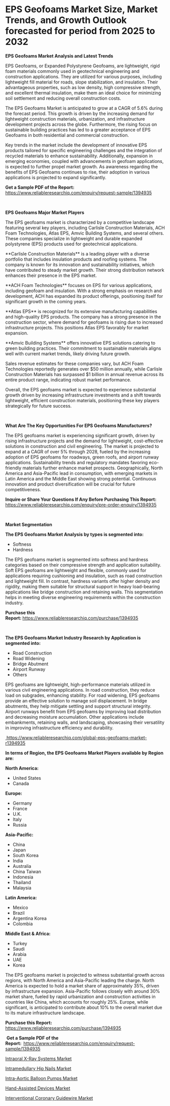 <p><h1>EPS Geofoams Market Size, Market Trends, and Growth Outlook forecasted for period from 2025 to 2032</h1></p><p><strong>EPS Geofoams Market Analysis and Latest Trends</strong></p>
<p><p>EPS Geofoams, or Expanded Polystyrene Geofoams, are lightweight, rigid foam materials commonly used in geotechnical engineering and construction applications. They are utilized for various purposes, including lightweight fill material for roads, slope stabilization, and insulation. Their advantageous properties, such as low density, high compressive strength, and excellent thermal insulation, make them an ideal choice for minimizing soil settlement and reducing overall construction costs.</p><p>The EPS Geofoams Market is anticipated to grow at a CAGR of 5.6% during the forecast period. This growth is driven by the increasing demand for lightweight construction materials, urbanization, and infrastructure development projects across the globe. Furthermore, the rising focus on sustainable building practices has led to a greater acceptance of EPS Geofoams in both residential and commercial construction.</p><p>Key trends in the market include the development of innovative EPS products tailored for specific engineering challenges and the integration of recycled materials to enhance sustainability. Additionally, expansion in emerging economies, coupled with advancements in geofoam applications, is expected to further propel market growth. As awareness regarding the benefits of EPS Geofoams continues to rise, their adoption in various applications is projected to expand significantly.</p></p>
<p><strong>Get a Sample PDF of the Report:&nbsp;</strong> <a href="https://www.reliableresearchiq.com/enquiry/request-sample/1394935?utm_campaign=1870&utm_medium=2&utm_source=Github&utm_content=ia&utm_term=22032025&utm_id=eps-geofoams">https://www.reliableresearchiq.com/enquiry/request-sample/1394935</a></p>
<p>&nbsp;</p>
<p><strong>EPS Geofoams Major Market Players</strong></p>
<p><p>The EPS geofoams market is characterized by a competitive landscape featuring several key players, including Carlisle Construction Materials, ACH Foam Technologies, Atlas EPS, Amvic Building Systems, and several others. These companies specialize in lightweight and durable expanded polystyrene (EPS) products used for geotechnical applications.</p><p>**Carlisle Construction Materials** is a leading player with a diverse portfolio that includes insulation products and roofing systems. The company is known for its innovation and sustainability initiatives, which have contributed to steady market growth. Their strong distribution network enhances their presence in the EPS market.</p><p>**ACH Foam Technologies** focuses on EPS for various applications, including geofoam and insulation. With a strong emphasis on research and development, ACH has expanded its product offerings, positioning itself for significant growth in the coming years. </p><p>**Atlas EPS** is recognized for its extensive manufacturing capabilities and high-quality EPS products. The company has a strong presence in the construction sector, where demand for geofoams is rising due to increased infrastructure projects. This positions Atlas EPS favorably for market expansion.</p><p>**Amvic Building Systems** offers innovative EPS solutions catering to green building practices. Their commitment to sustainable materials aligns well with current market trends, likely driving future growth.</p><p>Sales revenue estimates for these companies vary, but ACH Foam Technologies reportedly generates over $50 million annually, while Carlisle Construction Materials has surpassed $1 billion in annual revenue across its entire product range, indicating robust market performance.</p><p>Overall, the EPS geofoams market is expected to experience substantial growth driven by increasing infrastructure investments and a shift towards lightweight, efficient construction materials, positioning these key players strategically for future success.</p></p>
<p>&nbsp;</p>
<p><strong>What Are The Key Opportunities For EPS Geofoams Manufacturers?</strong></p>
<p><p>The EPS geofoams market is experiencing significant growth, driven by rising infrastructure projects and the demand for lightweight, cost-effective solutions in construction and civil engineering. The market is projected to expand at a CAGR of over 5% through 2028, fueled by the increasing adoption of EPS geofoams for roadways, green roofs, and airport runway applications. Sustainability trends and regulatory mandates favoring eco-friendly materials further enhance market prospects. Geographically, North America and Asia-Pacific lead in consumption, with emerging markets in Latin America and the Middle East showing strong potential. Continuous innovation and product diversification will be crucial for future competitiveness.</p></p>
<p><strong>Inquire or Share Your Questions If Any Before Purchasing This Report:</strong> <a href="https://www.reliableresearchiq.com/enquiry/pre-order-enquiry/1394935?utm_campaign=1870&utm_medium=2&utm_source=Github&utm_content=ia&utm_term=22032025&utm_id=eps-geofoams">https://www.reliableresearchiq.com/enquiry/pre-order-enquiry/1394935</a></p>
<p>&nbsp;</p>
<p><strong>Market Segmentation</strong></p>
<p><strong>The EPS Geofoams Market Analysis by types is segmented into:</strong></p>
<p><ul><li>Softness</li><li>Hardness</li></ul></p>
<p><p>The EPS geofoams market is segmented into softness and hardness categories based on their compressive strength and application suitability. Soft EPS geofoams are lightweight and flexible, commonly used for applications requiring cushioning and insulation, such as road construction and lightweight fill. In contrast, hardness variants offer higher density and rigidity, making them suitable for structural support in heavy load-bearing applications like bridge construction and retaining walls. This segmentation helps in meeting diverse engineering requirements within the construction industry.</p></p>
<p><strong>Purchase this Report:&nbsp;</strong><a href="https://www.reliableresearchiq.com/purchase/1394935?utm_campaign=1870&utm_medium=2&utm_source=Github&utm_content=ia&utm_term=22032025&utm_id=eps-geofoams">https://www.reliableresearchiq.com/purchase/1394935</a></p>
<p>&nbsp;</p>
<p><strong>The EPS Geofoams Market Industry Research by Application is segmented into:</strong></p>
<p><ul><li>Road Construction</li><li>Road Widening</li><li>Bridge Abutment</li><li>Airport Runway</li><li>Others</li></ul></p>
<p><p>EPS geofoams are lightweight, high-performance materials utilized in various civil engineering applications. In road construction, they reduce load on subgrades, enhancing stability. For road widening, EPS geofoams provide an effective solution to manage soil displacement. In bridge abutments, they help mitigate settling and support structural integrity. Airport runways benefit from EPS geofoams by improving load distribution and decreasing moisture accumulation. Other applications include embankments, retaining walls, and landscaping, showcasing their versatility in improving infrastructure efficiency and durability.</p></p>
<p><a href="https://www.reliableresearchiq.com/global-eps-geofoams-market-r1394935?utm_campaign=1870&utm_medium=2&utm_source=Github&utm_content=ia&utm_term=22032025&utm_id=eps-geofoams">&nbsp;https://www.reliableresearchiq.com/global-eps-geofoams-market-r1394935</a></p>
<p><strong>In terms of Region, the EPS Geofoams Market Players available by Region are:</strong></p>
<p>
    <p> <strong> North America: </strong>
        <ul>
            <li>United States</li>
            <li>Canada</li>
        </ul>
        </p> 
    <p> <strong> Europe: </strong>
        <ul>
            <li>Germany</li>
            <li>France</li>
            <li>U.K.</li>
            <li>Italy</li>
            <li>Russia</li>
        </ul>
        </p> 
    <p> <strong> Asia-Pacific: </strong>
        <ul>
            <li>China</li>
            <li>Japan</li>
            <li>South Korea</li>
            <li>India</li>
            <li>Australia</li>
            <li>China Taiwan</li>
            <li>Indonesia</li>
            <li>Thailand</li>
            <li>Malaysia</li>
        </ul>
        </p> 
    <p> <strong> Latin America: </strong>
        <ul>
            <li>Mexico</li>
            <li>Brazil</li>
            <li>Argentina Korea</li>
            <li>Colombia</li>
        </ul>
        </p> 
    <p> <strong> Middle East & Africa: </strong>
        <ul>
            <li>Turkey</li>
            <li>Saudi</li>
            <li>Arabia</li>
            <li>UAE</li>
            <li>Korea</li>
        </ul>
    </p>
    </p>
<p><p>The EPS geofoams market is projected to witness substantial growth across regions, with North America and Asia-Pacific leading the charge. North America is expected to hold a market share of approximately 35%, driven by infrastructure expansion. Asia-Pacific follows closely with around 30% market share, fueled by rapid urbanization and construction activities in countries like China, which accounts for roughly 25%. Europe, while significant, is anticipated to contribute about 10% to the overall market due to its mature infrastructure landscape.</p></p>
<p><strong>Purchase this Report: </strong><a href="https://www.reliableresearchiq.com/purchase/1394935?utm_campaign=1870&utm_medium=2&utm_source=Github&utm_content=ia&utm_term=22032025&utm_id=eps-geofoams">https://www.reliableresearchiq.com/purchase/1394935</a></p>
<p>&nbsp;<strong>Get a Sample PDF of the Report:&nbsp;&nbsp;</strong><a href="https://www.reliableresearchiq.com/enquiry/request-sample/1394935?utm_campaign=1870&utm_medium=2&utm_source=Github&utm_content=ia&utm_term=22032025&utm_id=eps-geofoams">https://www.reliableresearchiq.com/enquiry/request-sample/1394935</a></p>
<p><strong></strong></p>
<p><p><a href="https://github.com/marteyfito9/Market-Research-Report-List-1/blob/main/intraoral-x-ray-systems-market.md?utm_campaign=1870&utm_medium=2&utm_source=Github&utm_content=ia&utm_term=22032025&utm_id=eps-geofoams">Intraoral X-Ray Systems Market</a></p><p><a href="https://github.com/yuukoleuda/Market-Research-Report-List-1/blob/main/intramedullary-hip-nails-market.md?utm_campaign=1870&utm_medium=2&utm_source=Github&utm_content=ia&utm_term=22032025&utm_id=eps-geofoams">Intramedullary Hip Nails Market</a></p><p><a href="https://github.com/saguegrody74/Market-Research-Report-List-1/blob/main/intra-aortic-balloon-pumps-market.md?utm_campaign=1870&utm_medium=2&utm_source=Github&utm_content=ia&utm_term=22032025&utm_id=eps-geofoams">Intra-Aortic Balloon Pumps Market</a></p><p><a href="https://github.com/denighoylen1/Market-Research-Report-List-1/blob/main/hand-assisted-devices-market.md?utm_campaign=1870&utm_medium=2&utm_source=Github&utm_content=ia&utm_term=22032025&utm_id=eps-geofoams">Hand-Assisted Devices Market</a></p><p><a href="https://github.com/tornapruttuz/Market-Research-Report-List-1/blob/main/interventional-coronary-guidewire-market.md?utm_campaign=1870&utm_medium=2&utm_source=Github&utm_content=ia&utm_term=22032025&utm_id=eps-geofoams">Interventional Coronary Guidewire Market</a></p></p>